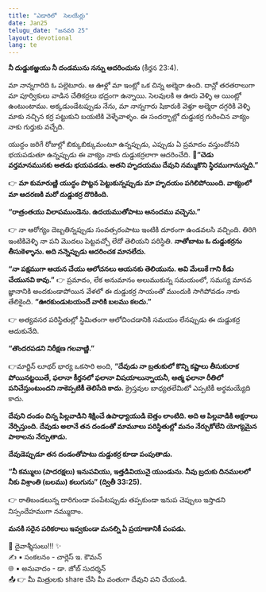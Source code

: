 ```yaml
---
title: "ఎడారిలో  సెలయేర్లు"
date: Jan25
telugu_date: "జనవరి 25"
layout: devotional
lang: te
---
```


 **నీ దుడ్డుకఱ్ఱయు నీ దండమును నన్ను ఆదరించును**  (కీర్తన 23:4).

మా నాన్నగారిది ఓ పల్లెటూరు. ఆ ఊళ్లో మా ఇంట్లో ఒక చిన్న అల్మెరా ఉంది. దాన్లో తరతరాలుగా మా పూర్వికులు వాడిన చేతికర్రలు భద్రంగా ఉన్నాయి. సెలవులకి ఆ ఊరు వెళ్ళి ఆ యింట్లో ఉంటుంటాము. అక్కడుండేటప్పుడు నేను, మా నాన్నగారు షికారుకి వెళ్తూ అల్మెరా దగ్గరికి వెళ్ళి మాకు నచ్చిన కర్ర పట్టుకుని బయటికి వెళ్ళేవాళ్ళం. ఈ సందర్భాల్లో దుడ్డుకర్ర గురించిన వాక్యం నాకు గుర్తుకు వచ్చేది. 

యుద్ధం జరిగే రోజుల్లో బిక్కుబిక్కుమంటూ ఉన్నప్పుడు, ఎప్పుడు ఏ ప్రమాదం వస్తుందోనని భయపడుతూ ఉన్నప్పుడు ఈ వాక్యం నాకు దుడ్డుకర్రలాగా ఆదరించేది. 
**📖“చెడు వర్తమానమునకు అతడు భయపడడు. అతని హృదయము దేవుని నమ్ముకొని స్థిరముగానున్నది.”**

👉 **మా కుమారుణ్ణి యుద్ధం పొట్టన పెట్టుకున్నప్పుడు మా హృదయం పగిలిపోయింది. వాక్యంలో మా ఆదరణకి మరో దుడ్డుకర్ర దొరికింది.**

 **“రాత్రంతయు విలాపముండెను. ఉదయముతోపాటు ఆనందము వచ్చెను.”**

👉 నా ఆరోగ్యం దెబ్బతిన్నప్పుడు సంవత్సరంపాటు ఇంటికి దూరంగా ఉండవలసి వచ్చింది. తిరిగి ఇంటికివెళ్ళి నా పని మొదలు పెట్టవచ్చో లేదో తెలియని పరిస్థితి. 
**నాతోబాటు ఓ దుడ్డుకర్రను తీసుకెళ్ళాను. అది నన్నెప్పుడు ఆదరించక మానలేదు.**

 **“నా పక్షముగా ఆయన చేయు ఆలోచనలు ఆయనకు తెలియును. అవి మేలుకే గాని కీడు చేయునవి కావు.”**
👉 ప్రమాదం, లేక అనుమానం అలుముకున్న సమయంలో, సమస్య మానవ జ్ఞానానికి అందకుండాపోయిన వేళలో ఈ దుడ్డుకర్ర సాయంతో ముందుకి సాగిపోవడం నాకు తేలికైంది. **“ఊరకుండుటయందే వారికి బలము కలదు.”**

👉 అత్యవసర పరిస్థితుల్లో స్థిమితంగా ఆలోచించడానికి సమయం లేనప్పుడు ఈ దుడ్డుకర్ర ఆదుకునేది. 

**“తొందరపడని నిరీక్షణ గలవాణ్ణి.”**

👉మార్టిన్ లూథర్ భార్య ఒకసారి అంది, 
**“దేవుడు నా బ్రతుకులో కొన్ని కష్టాలు తీసుకురాక పోయినట్టయితే, ఫలానా కీర్తనలో ఫలానా విషయాలున్నాయనీ, ఆత్మ ఫలానా రీతిలో పనిచేస్తుంటుందని నాకెప్పటికీ తెలిసేది కాదు.**
 క్రైస్తవుల బాధ్యతలేమిటో ఎప్పటికీ అర్థమయ్యేది కాదు. 

**దేవుని దండం చిన్న పిల్లవాడిని శిక్షించే ఉపాధ్యాయుడి బెత్తం లాంటిది. అది ఆ పిల్లవాడికి అక్షరాలు నేర్పిస్తుంది. దేవుడు అలానే తన దండంతో మామూలు పరిస్థితుల్లో మనం నేర్చుకోలేని యోగ్యమైన పాఠాలను నేర్పుతాడు.**

**దేవుడెప్పుడూ తన దండంతోపాటు దుడ్డుకర్ర కూడా పంపుతాడు.**

**“నీ కమ్ములు (పాదరక్షలు) ఇనుపవియు, ఇత్తడివియునై యుండును. నీవు బ్రదుకు దినములలో నీకు విశ్రాంతి (బలము) కలుగును” (ద్వితీ 33:25).**

👉 రాతిబండలున్న దారిగుండా పంపేటప్పుడు తప్పకుండా ఇనుప చెప్పులు ఇస్తాడని నిస్సందేహముగా నమ్ముదాం. 

**మనకి సరైన పరికరాలు ఇవ్వకుండా మనల్ని ఏ ప్రయాణానికీ పంపడు.**


<div class="blessing">🙏 <span class="bless-text">దైవాశ్శీసులు!!!</span> ✨</div>

<div class="credit">✍️ <span class="credit-text">▪ సంకలనం - చార్లెస్ ఇ. కౌమన్</span></div>
<div class="credit">🌐 <span class="credit-text">▪ అనువాదం - డా. జోబ్ సుదర్శన్</span></div>


<div class="share">📤 👉 <span class="share-text">మీ మిత్రులకు share చేసి మీ వంతుగా దేవుని పని చేయండి.</span></div>
